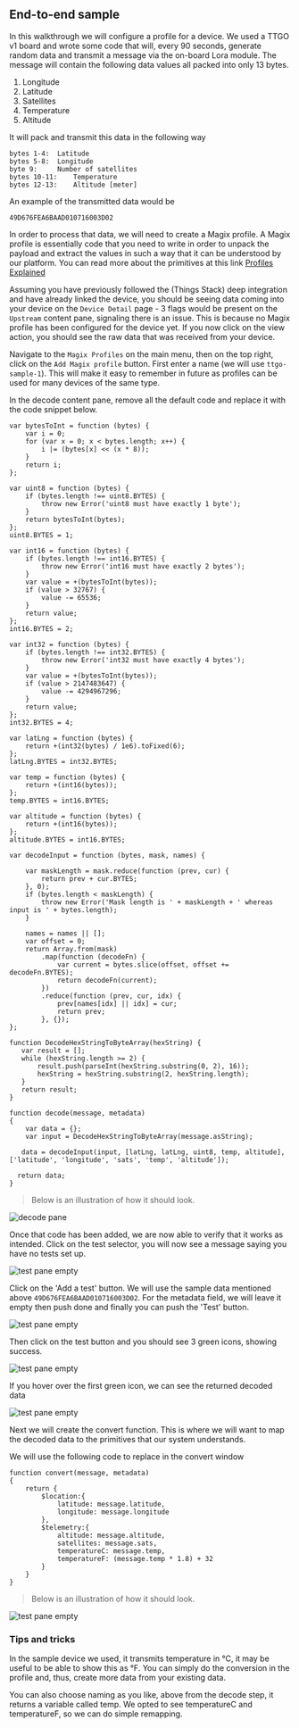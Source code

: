 ## End-to-end sample

In this walkthrough we will configure a profile for a device.
We used a TTGO v1 board and wrote some code that will, every 90 seconds, generate random data and transmit a message via the on-board Lora module.
The message will contain the following data values all packed into only 13 bytes.

1. Longitude
2. Latitude
3. Satellites
4. Temperature
5. Altitude

It will pack and transmit this data in the following way

```
bytes 1-4:	Latitude
bytes 5-8:  Longitude
byte 9:     Number of satellites
bytes 10-11:	Temperature
bytes 12-13:	Altitude [meter]
```

An example of the transmitted data would be 

```
49D676FEA6BAAD010716003D02
```

In order to process that data, we will need to create a Magix profile.
A Magix profile is essentially code that you need to write in order to unpack the payload and extract the values in such a way that it can be 
understood by our platform. You can read more about the primitives at this link [Profiles Explained](magix-profiles/profiles-explained.md)

Assuming you have previously followed the (Things Stack) deep integration and have already linked the device, 
you should be seeing data coming into your device on the `Device Detail` page - 3 flags would be present on the `Upstream` content pane, 
signaling there is an issue. This is because no Magix profile has been configured for the device yet.
If you now click on the view action, you should see the raw data that was received from your device.

Navigate to the `Magix Profiles` on the main menu, then on the top right, click on the `Add Magix profile` button.
First enter a name (we will use `ttgo-sample-1`). This will make it easy to remember in future as profiles can be used for many devices of the same type.

In the decode content pane, remove all the default code and replace it with the code snippet below.

```
var bytesToInt = function (bytes) {
    var i = 0;
    for (var x = 0; x < bytes.length; x++) {
        i |= (bytes[x] << (x * 8));
    }
    return i;
};

var uint8 = function (bytes) {
    if (bytes.length !== uint8.BYTES) {
        throw new Error('uint8 must have exactly 1 byte');
    }
    return bytesToInt(bytes);
};
uint8.BYTES = 1;

var int16 = function (bytes) {
    if (bytes.length !== int16.BYTES) {
        throw new Error('int16 must have exactly 2 bytes');
    }
    var value = +(bytesToInt(bytes));
    if (value > 32767) {
        value -= 65536;
    }
    return value;
};
int16.BYTES = 2;

var int32 = function (bytes) {
    if (bytes.length !== int32.BYTES) {
        throw new Error('int32 must have exactly 4 bytes');
    }
    var value = +(bytesToInt(bytes));
    if (value > 2147483647) {
        value -= 4294967296;
    }
    return value;
};
int32.BYTES = 4;

var latLng = function (bytes) {
    return +(int32(bytes) / 1e6).toFixed(6);
};
latLng.BYTES = int32.BYTES;

var temp = function (bytes) {
    return +(int16(bytes));
};
temp.BYTES = int16.BYTES;

var altitude = function (bytes) {
    return +(int16(bytes));
};
altitude.BYTES = int16.BYTES;

var decodeInput = function (bytes, mask, names) {

    var maskLength = mask.reduce(function (prev, cur) {
        return prev + cur.BYTES;
    }, 0);
    if (bytes.length < maskLength) {
        throw new Error('Mask length is ' + maskLength + ' whereas input is ' + bytes.length);
    }

    names = names || [];
    var offset = 0;
    return Array.from(mask)
        .map(function (decodeFn) {
            var current = bytes.slice(offset, offset += decodeFn.BYTES);
            return decodeFn(current);
        })
        .reduce(function (prev, cur, idx) {
            prev[names[idx] || idx] = cur;
            return prev;
        }, {});
};

function DecodeHexStringToByteArray(hexString) {
   var result = [];
   while (hexString.length >= 2) { 
       result.push(parseInt(hexString.substring(0, 2), 16));
       hexString = hexString.substring(2, hexString.length);
   }
   return result;
}

function decode(message, metadata)
{
    var data = {};
    var input = DecodeHexStringToByteArray(message.asString);

   data = decodeInput(input, [latLng, latLng, uint8, temp, altitude], ['latitude', 'longitude', 'sats', 'temp', 'altitude']);

  return data;
}
```

> Below is an illustration of how it should look.

![decode pane](/images/ttgo-walkthrough-decode.jpg)

Once that code has been added, we are now able to verify that it works as intended.
Click on the test selector, you will now see a message saying you have no tests set up. 

![test pane empty](/images/ttgo-walkthrough-test-empty.jpg)

Click on the 'Add a test' button.
We will use the sample data mentioned above `49D676FEA6BAAD010716003D02`. For the metadata field, we will leave it empty then push done and finally you can push the 'Test' button.

![test pane empty](/images/ttgo-walkthrough-test.jpg)

Then click on the test button and you should see 3 green icons, showing success.

![test pane empty](/images/Magix-profile-end-to-end-test.jpg)

If you hover over the first green icon, we can see the returned decoded data

![test pane empty](/images/ttgo-walkthrough-decode-test-results.jpg)

Next we will create the convert function.
This is where we will want to map the decoded data to the primitives that our system understands.

We will use the following code to replace in the convert window

```
function convert(message, metadata)
{
    return {
        $location:{
            latitude: message.latitude,
            longitude: message.longitude
        },
        $telemetry:{
            altitude: message.altitude,
            satellites: message.sats,
            temperatureC: message.temp,
            temperatureF: (message.temp * 1.8) + 32
        }
    }
}
```

> Below is an illustration of how it should look.

![test pane empty](/images/ttgo-walkthrough-convert-pane.jpg)

### Tips and tricks 

In the sample device we used, it transmits temperature in °C, it may be useful to be able to show this as °F.
You can simply do the conversion in the profile and, thus, create more data from your existing data.

You can also choose naming as you like, above from the decode step, it returns a variable called temp.
We opted to see temperatureC and temperatureF, so we can do simple remapping.


